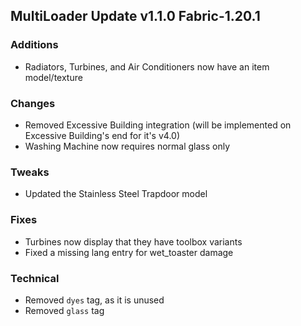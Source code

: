 ## MultiLoader Update v1.1.0 Fabric-1.20.1

### Additions
- Radiators, Turbines, and Air Conditioners now have an item model/texture

### Changes
- Removed Excessive Building integration (will be implemented on Excessive Building's end for it's v4.0)
- Washing Machine now requires normal glass only

### Tweaks
- Updated the Stainless Steel Trapdoor model

### Fixes
- Turbines now display that they have toolbox variants
- Fixed a missing lang entry for wet_toaster damage

### Technical
- Removed `dyes` tag, as it is unused
- Removed `glass` tag